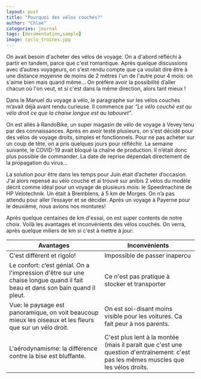 ```yaml
---
layout: post
title: "Pourquoi des vélos couchés?"
author: "Chloé"
categories: journal
tags: [documentation,sample]
image: cyclo_troinex.jpg
---
```

On avait besoin d'acheter des vélos de voyage. On a d'abord réfléchi à partir en tandem, parce que c'est romantique. Après quelque discussions avec d’autres voyageurs, on s'est rendu compte que ça voulait dire être à une distance moyenne de moins de 2 mètres l'un de l'autre pour 4 mois: on s'aime bien mais quand même... On préfère avoir la possibilité d’aller chacun où l'on veut, et si c'est dans la même direction, alors tant mieux !  

Dans le Manuel du voyage à vélo, le paragraphe sur les vélos couchés m’avait déjà avant rendu curieuse. Il commence par *“Le vélo couché est au vélo droit ce que la chaise longue est au tabouret”*.

On est allés à RandoBike, un super magasin de vélo de voyage à Vevey tenu par des connaissances. Après en avoir testé plusieurs, on s'est décidé pour des vélos de voyage droits, simples et fonctionnels. Pour ne pas acheter sur un coup de tête, on a pris quelques jours pour réfléchir. La semaine suivante, le COVID-19 avait bloqué la chaîne de production. Il n’était donc plus possible de commander. La date de reprise dépendait directement de la propagation du virus...

La solution pour être dans les temps pour Juin était d’acheter d’occasion. J'ai alors repensé au vélo couché et ai trouvé sur anibis 2 vélos du modèle décrit comme idéal pour un voyage de plusieurs mois: le Speedmachine de HP Velotechnik. Un était à Bremblens, à 5 km de Morges. On n’a pas attendu pour aller l’essayer et se décider. Après un voyage à Payerne pour le deuxième, nous avions nos montures!

Après quelque centaines de km d'essai, on est super contents de notre choix.
Voilà les avantages et inconvénients des vélos couchés. On verra, après quelque miliers de km si c'est à mettre à jour:

| Avantages  | Inconvénients  |
|---|---|
| C'est différent et rigolo!  | Impossible de passer inapercu  |
| Le confort: c’est génial. On a l'impression d'être sur une chaise longue quand il fait beau et dans son bain quand il pleut.  | Ce n'est pas pratique à stocker et transporter  |
|Vue: le paysage est panoramique, on voit beaucoup mieux les oiseaux et les fleurs que sur un vélo droit.   | On est soi-disant moins visible pour les voitures. Ca fait peur à nos parents.   |
| L'aérodynamisme: la différence contre la bise est bluffante.  |C'est plus lent à la montée (mais il paraît que c'est une question d'entraînement: c'est pas les mêmes muscles que les vélos droits.    |
